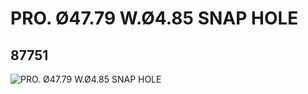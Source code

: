 # PRO. Ø47.79 W.Ø4.85 SNAP HOLE
## 87751
![PRO. Ø47.79 W.Ø4.85 SNAP HOLE](https://lc-www-live-s.legocdn.com/media/bricks/5/2/4612827.jpg)